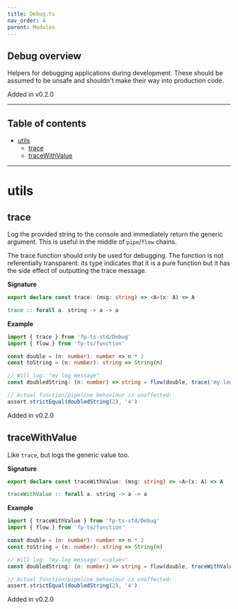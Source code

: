 ```yaml
---
title: Debug.ts
nav_order: 4
parent: Modules
---
```


## Debug overview

Helpers for debugging applications during development. These should be
assumed to be unsafe and shouldn't make their way into production code.

Added in v0.2.0

---

<h2 class="text-delta">Table of contents</h2>

- [utils](#utils)
  - [trace](#trace)
  - [traceWithValue](#tracewithvalue)

---

# utils

## trace

Log the provided string to the console and immediately return the generic
argument. This is useful in the middle of `pipe`/`flow` chains.

The trace function should only be used for debugging. The function is not
referentially transparent: its type indicates that it is a pure function but
it has the side effect of outputting the trace message.

**Signature**

```ts
export declare const trace: (msg: string) => <A>(x: A) => A
```

```hs
trace :: forall a. string -> a -> a
```

**Example**

```ts
import { trace } from 'fp-ts-std/Debug'
import { flow } from 'fp-ts/function'

const double = (n: number): number => n * 2
const toString = (n: number): string => String(n)

// Will log: "my log message"
const doubledString: (n: number) => string = flow(double, trace('my log message'), toString)

// Actual function/pipeline behaviour is unaffected:
assert.strictEqual(doubledString(2), '4')
```

Added in v0.2.0

## traceWithValue

Like `trace`, but logs the generic value too.

**Signature**

```ts
export declare const traceWithValue: (msg: string) => <A>(x: A) => A
```

```hs
traceWithValue :: forall a. string -> a -> a
```

**Example**

```ts
import { traceWithValue } from 'fp-ts-std/Debug'
import { flow } from 'fp-ts/function'

const double = (n: number): number => n * 2
const toString = (n: number): string => String(n)

// Will log: "my log message: <value>"
const doubledString: (n: number) => string = flow(double, traceWithValue('my log message: '), toString)

// Actual function/pipeline behaviour is unaffected:
assert.strictEqual(doubledString(2), '4')
```

Added in v0.2.0
